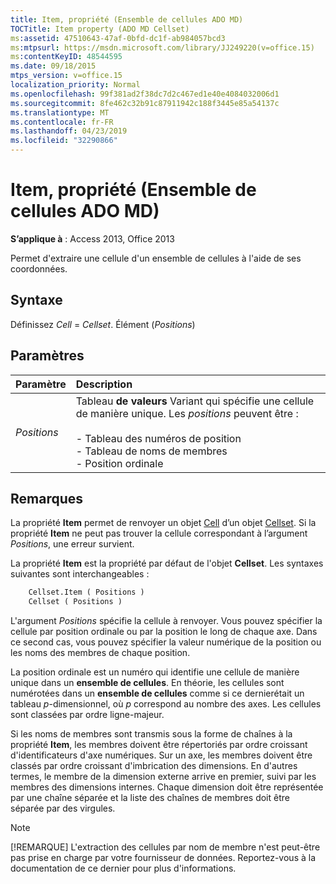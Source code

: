 ```yaml
---
title: Item, propriété (Ensemble de cellules ADO MD)
TOCTitle: Item property (ADO MD Cellset)
ms:assetid: 47510643-47af-0bfd-dc1f-ab984057bcd3
ms:mtpsurl: https://msdn.microsoft.com/library/JJ249220(v=office.15)
ms:contentKeyID: 48544595
ms.date: 09/18/2015
mtps_version: v=office.15
localization_priority: Normal
ms.openlocfilehash: 99f381ad2f38dc7d2c467ed1e40e4084032006d1
ms.sourcegitcommit: 8fe462c32b91c87911942c188f3445e85a54137c
ms.translationtype: MT
ms.contentlocale: fr-FR
ms.lasthandoff: 04/23/2019
ms.locfileid: "32290866"
---
```

# <a name="item-property-ado-md-cellset"></a>Item, propriété (Ensemble de cellules ADO MD)

**S’applique à** : Access 2013, Office 2013

Permet d'extraire une cellule d'un ensemble de cellules à l'aide de ses coordonnées.

## <a name="syntax"></a>Syntaxe

Définissez *Cell*  =  *Cellset*. Élément (*Positions*)

## <a name="parameters"></a>Paramètres

|Paramètre|Description|
|:--------|:----------|
|*Positions* |Tableau **de valeurs** Variant qui spécifie une cellule de manière unique. Les *positions* peuvent être :<br/><br/>- Tableau des numéros de position<br/>- Tableau de noms de membres<br/>- Position ordinale |

## <a name="remarks"></a>Remarques

La propriété **Item** permet de renvoyer un objet [Cell](cell-object-ado-md.md) d’un objet [Cellset](cellset-object-ado-md.md). Si la propriété **Item** ne peut pas trouver la cellule correspondant à l’argument *Positions*, une erreur survient.

La propriété **Item** est la propriété par défaut de l'objet **Cellset**. Les syntaxes suivantes sont interchangeables :

```vb
    Cellset.Item ( Positions )
    Cellset ( Positions )
```

L'argument *Positions* spécifie la cellule à renvoyer. Vous pouvez spécifier la cellule par position ordinale ou par la position le long de chaque axe. Dans ce second cas, vous pouvez spécifier la valeur numérique de la position ou les noms des membres de chaque position.

La position ordinale est un numéro qui identifie une cellule de manière unique dans un **ensemble de cellules**. En théorie, les cellules sont numérotées dans un **ensemble de cellules** comme si ce dernierétait un tableau *p*-dimensionnel, où *p* correspond au nombre des axes. Les cellules sont classées par ordre ligne-majeur.

Si les noms de membres sont transmis sous la forme de chaînes à la propriété **Item**, les membres doivent être répertoriés par ordre croissant d'identificateurs d'axe numériques. Sur un axe, les membres doivent être classés par ordre croissant d'imbrication des dimensions. En d'autres termes, le membre de la dimension externe arrive en premier, suivi par les membres des dimensions internes. Chaque dimension doit être représentée par une chaîne séparée et la liste des chaînes de membres doit être séparée par des virgules.


> [!NOTE]
> [!REMARQUE] L'extraction des cellules par nom de membre n'est peut-être pas prise en charge par votre fournisseur de données. Reportez-vous à la documentation de ce dernier pour plus d'informations.


